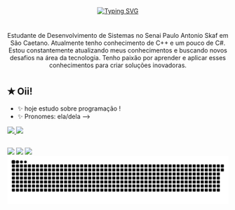 <div align="center">
  <a href="https://git.io/typing-svg">
    <img src="https://readme-typing-svg.demolab.com?    font=Fira+Code&weight=500&size=22&pause=1000&color=FF00F6&center=true&vCenter=true&random=false&width=524&lines=%E2%8A%B9+Welcome+to+my+profile!+%CB%99%E1%B5%95%CB%99+%E2%8A%B9+" alt="Typing SVG">
  </a>
</div>

#

<p align="center">Estudante de Desenvolvimento de Sistemas no Senai Paulo Antonio Skaf em São Caetano. Atualmente tenho conhecimento de C++ e um pouco de C#.
Estou constantemente atualizando meus conhecimentos e buscando novos desafios na área da tecnologia. Tenho paixão por aprender e aplicar esses conhecimentos para criar soluções inovadoras.
  
#

## ✭ Oii!

- ✨ hoje estudo sobre programação !
- ✨ Pronomes: ela/dela
-->
<div>
  <a href="https://github.com/aggiers">
  <img height="180em" src="https://github-readme-stats.vercel.app/api?username=aggiers&show_icons=true&theme=gotham&include_all_commits-true&count_private-true"/>
  <img height="180em" src="https://github-readme-stats.vercel.app/api/top-langs/?username=aggiers&layout-compact&langs_count-16&theme=gotham"/>
</div>

  ##
 
<div> 
  <a href="https://www.instagram.com/aggyerst" target="_blank"><img src="https://img.shields.io/badge/-Instagram-%23E4405F?style=for-the-badge&logo=instagram&logoColor=white" target="_blank"></a>
  <a href="https://www.linkedin.com/in/agatha-tobias-gomes-673884313/" target="_blank"><img src="https://img.shields.io/badge/-LinkedIn-%230077B5?style=for-the-badge&logo=linkedin&logoColor=white" target="_blank"></a> 
  <a href = "mailto:thi.agatha21@gmail.com"><img src="https://img.shields.io/badge/-Gmail-%23333?style=for-the-badge&logo=gmail&logoColor=white" target="_blank"></a>


<picture align="center">
  <source media="(prefers-color-scheme: dark)" srcset="https://raw.githubusercontent.com/aggiers/aggiers/output/github-contribution-grid-snake-dark.svg">
  <source media="(prefers-color-scheme: light)" srcset="https://raw.githubusercontent.com/aggiers/aggiers/output/github-contribution-grid-snake-dark.svg">
  <img align="center" alt="github contribution grid snake animation" src="https://raw.githubusercontent.com/aggiers/aggiers/output/github-contribution-grid-snake.svg">
</picture>
